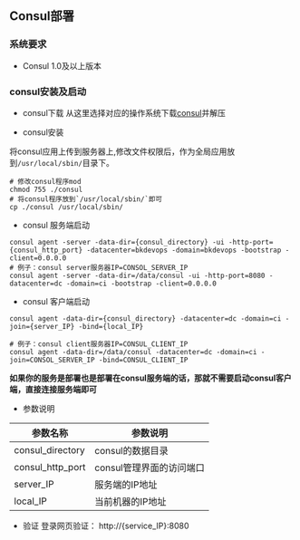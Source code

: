 ## Consul部署

### 系统要求

- Consul 1.0及以上版本

### consul安装及启动

- consul下载
从这里选择对应的操作系统下载[consul](https://releases.hashicorp.com/consul/1.0.2/)并解压

- consul安装

将consul应用上传到服务器上,修改文件权限后，作为全局应用放到`/usr/local/sbin/`目录下。
```shell
# 修改consul程序mod
chmod 755 ./consul
# 将consul程序放到`/usr/local/sbin/`即可
cp ./consul /usr/local/sbin/
```

- consul 服务端启动
  
```shell
consul agent -server -data-dir={consul_directory} -ui -http-port={consul_http_port} -datacenter=bkdevops -domain=bkdevops -bootstrap -client=0.0.0.0
# 例子：consul server服务器IP=CONSOL_SERVER_IP
consul agent -server -data-dir=/data/consul -ui -http-port=8080 -datacenter=dc -domain=ci -bootstrap -client=0.0.0.0
```

- consul 客户端启动
  
```shell
consul agent -data-dir={consul_directory} -datacenter=dc -domain=ci -join={server_IP} -bind={local_IP}

# 例子：consul client服务器IP=CONSUL_CLIENT_IP
consul agent -data-dir=/data/consul -datacenter=dc -domain=ci -join=CONSOL_SERVER_IP -bind=CONSUL_CLIENT_IP
```

<b>如果你的服务是部署也是部署在consul服务端的话，那就不需要启动consul客户端，直接连接服务端即可</b>

- 参数说明

|   参数名称   |   参数说明     |
| ------------ | ---------------- |
|   consul_directory   |  consul的数据目录    |
|   consul_http_port   |  consul管理界面的访问端口 |
|   server_IP   |  服务端的IP地址 |
|   local_IP   |  当前机器的IP地址 |

- 验证
登录网页验证： http://{service_IP}:8080
